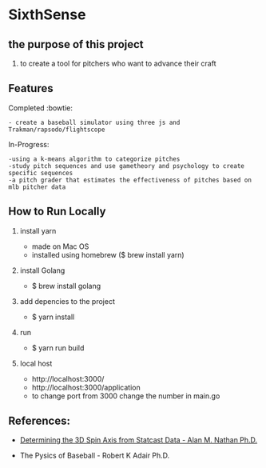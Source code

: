 # SixthSense

## the purpose of this project

1) to create a tool for pitchers who want to advance their craft 

## Features
Completed :bowtie:

    - create a baseball simulator using three js and Trakman/rapsodo/flightscope

In-Progress:

    -using a k-means algorithm to categorize pitches
    -study pitch sequences and use gametheory and psychology to create specific sequences
    -a pitch grader that estimates the effectiveness of pitches based on mlb pitcher data


## How to Run Locally
1) install yarn 
    - made on Mac OS
    - installed using homebrew ($ brew install yarn)

2) install Golang
    - $ brew install golang

2) add depencies to the project 
    - $ yarn install

3) run 
    - $ yarn run build

4) local host
    - http://localhost:3000/
    - http://localhost:3000/application
    - to change port from 3000 change the number in main.go 

## References:

- [Determining the 3D Spin Axis from Statcast Data - Alan M. Nathan Ph.D.](http://baseball.physics.illinois.edu/trackman/spinaxis.pdf)

- The Pysics of Baseball - Robert K Adair Ph.D.
